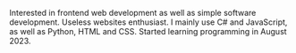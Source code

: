 Interested in frontend web development as well as simple software development.
Useless websites enthusiast.
I mainly use C# and JavaScript, as well as Python, HTML and CSS.
Started learning programming in August 2023.
